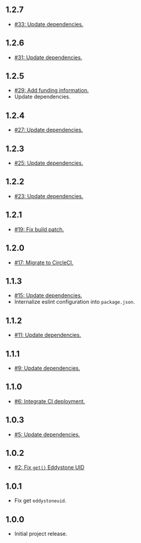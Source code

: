 ## 1.2.7
* [#33: Update dependencies.](https://github.com/haensl/beacon-tool/issues/33)

## 1.2.6
* [#31: Update dependencies.](https://github.com/haensl/beacon-tool/issues/31)

## 1.2.5
* [#29: Add funding information.](https://github.com/haensl/beacon-tool/issues/29)
* Update dependencies.

## 1.2.4
* [#27: Update dependencies.](https://github.com/haensl/beacon-tool/issues/27)

## 1.2.3
* [#25: Update dependencies.](https://github.com/haensl/beacon-tool/issues/25)

## 1.2.2
* [#23: Update dependencies.](https://github.com/haensl/beacon-tool/issues/23)

## 1.2.1
* [#19: Fix build patch.](https://github.com/haensl/beacon-tool/issues/19)

## 1.2.0
* [#17: Migrate to CircleCI.](https://github.com/haensl/beacon-tool/issues/17)

## 1.1.3
* [#15: Update dependencies.](https://github.com/haensl/beacon-tool/issues/15)
* Internalize eslint configuration into `package.json`.

## 1.1.2
* [#11: Update dependencies.](https://github.com/haensl/beacon-tool/issues/11)

## 1.1.1
* [#9: Update dependencies.](https://github.com/haensl/beacon-tool/issues/9)

## 1.1.0
* [#6: Integrate CI deployment.](https://github.com/haensl/beacon-tool/issues/6)

## 1.0.3
* [#5: Update dependencies.](https://github.com/haensl/beacon-tool/issues/5)

## 1.0.2
* [#2: Fix `get()` Eddystone UID](https://github.com/haensl/beacon-tool/issues/2)

## 1.0.1
* Fix get `eddystoneuid`.

## 1.0.0
* Initial project release.
